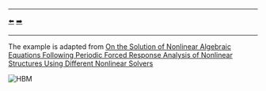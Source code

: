 ***
[⬅️](../043/README.md "Previous example")
[➡️](../045/README.md "Next example")
***

The example is adapted from [On the Solution of Nonlinear Algebraic Equations Following Periodic Forced Response Analysis of Nonlinear Structures Using Different Nonlinear Solvers](https://doi.org/10.1007/978-3-030-47626-7_20)

![HBM](HBM.png)

